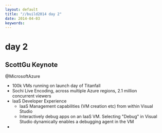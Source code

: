 ```yaml
---
layout: default
title: "//build2014 day 2"
date: 2014-04-03
keywords: 
---
```


# day 2

## ScottGu Keynote

@MicrosoftAzure

- 100k VMs running on launch day of Titanfall
- Sochi Live Encoding, across multiple Azure regions, 2.1 million concurrent viewers
- IaaS Developer Experience
  - IaaS Management capabilities (VM creation etc) from within Visual Studio
  - Interactively debug apps on an IaaS VM. Selecting "Debug" in Visual Studio dynamically enables a debugging agent in the VM
- 
